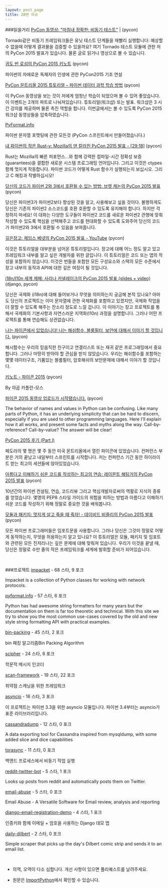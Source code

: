 ```yaml
---
layout: post_page
title: 28번 이슈
---
```


###읽을거리
<a href="http://feedproxy.google.com/~r/emptysquare/~3/DHsGy7A3DUs/" target="_blank">PyCon 동영상: "마침내 정확한: 비동기 테스트"</a> | (pycon)

Tornado같은 비동기 프레임워크들은 유닛 테스트 단계들을 재빨리 실행합니다: 예상할 수 없을때 어떻게 결과물을 검증할 수 있을까요? 여기 Tornado 테스트 모듈에 관한 저의 PyCon 2015 발표가 있습니다. 물론 글로 읽거나 영상으로 볼 수 있습니다.


<a href="https://youtu.be/G-uKNd5TSBw" target="_blank">귀도 반 로섬의 PyCon 2015 키노트</a> (pycon)

파이썬의 자애로운 독재자의 인생에 관한 PyCon2015 기조 연설


<a href="http://www.analyticsvidhya.com/blog/2015/04/pycon-montreal-2015-data-science-workshops/" target="_blank">PyCon 몬트리올 2015 튜토리얼 – 파이썬 데이터 과학 학습 방법</a> (pycon)

이 PyCon 동영상을 보는 것이 저에게 엄청난 학습이 되었으며 볼 수 있어 좋았습니다. 이 이벤트는 2개의 파트로 나눠져있습니다. 튜토리얼(워크샵) 또는 발표. 워크샵은 3 시간 강의를 제공하며 물론 촉진 역할을 합니다. 이번글에서는 볼 수 있도록 PyCon 2015 워크샵 동영상들을 압축하였습니다.


<a href="http://pyformat.info/" target="_blank">PyFormat.info</a>

파이썬 문자열 포맷팅에 관한 모든것 (PyCon 스프린트에서 만들어졌습니다.)


<a href="https://www.youtube.com/watch?v=3CwJ0MH-4MA" target="_blank">내 파이썬의 작은 Rust-y: Mozilla의 댄 칼라읜 PyCon 2015 발표 - [29:18]</a> (pycon)

Rust는 Mozilla의 빠른 퍼포먼스...와 함께 강력한 컴파일-시간 정확성 보증(guarantees)을 결합한 새로운 시스템 프로그래밍 언어입니다. 그리고 이것은 ctypes 함께 멋지게 작동합니다. 파이썬 코드가 어떻게 Rust 함수가 실행되는지 보십시오. 그리고 C 해킹과 작별하십시오!


<a href="http://www.reddit.com/r/Python/comments/32p4ef/brett_cannon_how_to_make_your_code_python_23/" target="_blank">당신의 코드가 파이썬 2와 3에서 호환될 수 있는 방법: 브렛 캐논의 PyCon 2015 발표</a> (pycon)

당신은 파이썬3가 파이썬2보다 향상된 것을 알고, 사용해보고 싶을 것이다. 불행하게도 당신은 기존의 파이썬2 소스코드를 호환 호환할 수 있도록 유지해야 합니다. 하지만 걱정하지 마세요! 이 대화는 다양한 도구들이 파이썬2 코드를 새로운 파이썬2 관행에 맞춰 작성할 수 있도록 핵심을 선택해주고 코드를 현대화할 수 있도록 도와주어 당신의 코드가 파이썬2와 3에서 호환될 수 있음을 보여줍니다.

<a href="https://www.youtube.com/watch?v=tkwZ1jG3XgA" target="_blank">깊은장고: 제임스 베넷의 PyCon 2015 발표 - YouTube</a> (pycon) 

이것은 튜토리얼을 대부분을 넘어온 튜토리얼입니다. 장고에 대해 어느 정도 알고 있고 프레임워크 내부를 알고 싶은 개발자를 위한 글입니다. 이 튜토리얼은 코드 또는 앱의 작성을 포함하지 않습니다. 이것은 번들을 포함한 모든 구성요소와 스택의 모든 수준에서 장고 내부의 동작과 API에 대한 깊은 여정이 될 것입니다.  

<a href="http://www.reddit.com/r/pyladies/comments/329uxs/world_domination_i18nl10n_a_pycon_15_talk_by/" target="_blank">i18n/l10n 세계 제페: 사리나 카넬레이크의 PyCon 2015 발표 (slides + video)</a> (django, pycon)

당신은 국제화 (i18n)에 대해 들어보거나 무엇을 의미하는지 궁금해 본적 있나요? 아마도 당신의 프로젝트는 이미 문자열에 관한 국제화를 포함하고 있겠지만, 국제화 작업을 더 잘할 수 있도록 해주는 잔소리 정도로 느낄 겁니다. 이 이야기는 장고 프로젝트를 통해서 국제화의 기본사항과 자연스러운 지역화(l10n) 과정을 설명합니다. 그러나 어떤 프로젝트를 통해 연습해도 상관없습니다. 

<a href="https://www.youtube.com/watch?v=IGwNQfjLTp0" target="_blank">나는 파이콘에서 있었습니다! 나는 해쉬함수, 블룸필터, 보안에 대해서 이야기 할 것입니다.</a> (pycon)

해시함수는 우리의 믿음직한 친구이고 연결리스트 또는 재귀 같은 프로그래밍에서 중요합니다. 그러나 마땅히 받아야 할 관심을 받지 않았습니다. 우리는 해쉬함수를 포함하는 몇몇 데이터구조, 기품있는 블룸필터, 암호해쉬의 보안문제에 대해서 이야기 할 것입니다.

<a href="https://www.youtube.com/attribution_link?a=_UzeuPDLeos&amp;u=%2Fwatch%3Fv%3DhIJdFxYlEKE%26feature%3Dshare" target="_blank">키노트 - 파이콘 2015</a> (pycon)

By 야곱 카플란-모스 


<a href="https://www.youtube.com/channel/UCgxzjK6GuOHVKR_08TT4hJQ" target="_blank">파이콘 2015 동영상 업로드가 시작됐습니다.</a> (pycon)

The behavior of names and values in Python can be confusing. Like many parts of Python, it has an underlying simplicity that can be hard to discern, especially if you are used to other programming languages. Here I'll explain how it all works, and present some facts and myths along the way. Call-by-reference? Call-by-value? The answer will be clear! 


<a href="http://threebean.org/blog/pycon-2015-part-i" target="_blank">PyCon 2015 후기 (Part I)</a>

페도라의 몇 명은 몇 주 동안 미국 몬트리올에서 열린 파이콘에 있었습니다. 컨퍼런스 부분은 거의 끝났고 내일부터 스프린트를 시작합니다. 저는 컨퍼런스 기간 동안 하이라이트 받는 최고의 세션들에 앉아있었습니다.

<a href="https://www.youtube.com/watch?v=wf-BqAjZb8M" target="_blank">아름다고 이해하기 쉬운 코드를 작성하는 최고의 연습: 레이몬트 해팅거의 PyCon 2015 발표</a> (pycon)

10년간의 파이썬 컨설팅, 연습, 코드리뷰 그리고 핵심개발자로써의 역활로 지식의 증류를 얻었습니다. 몇명의 PEP8 스타일 가이드의 위험을 피하는 방법과 아름다고 이해하기 쉬운 코드를 작성하기 위해 정말로 중요한 것을 배워봅니다.

<a href="http://www.reddit.com/r/Python/comments/32qhve/modules_and_packages_live_and_let_die_by_david/" href="_blank">모듈과 패키지: 멋지게 살고 죽을 때 죽자! - 데이비드 비즐리의 PyCon 2015 발표</a> (pycon)

모든 파이썬 프로그래머들은 임포트문을 사용합니다. 그러나 당신은 그것이 정말로 어떻게 동작하는지, 무엇을 허용하는지 알고 있나요? 이 튜토리얼은 모듈, 패키지 및 임포트와 관련된 모든 진저리나는 깊은 문제에 대해 맞춰져 있습니다.
우리가 이것을 끝낼 때, 당신은 정말로 수만 줄의 작은 프레임워크를 세계에 발휘할 준비가 되어있습니다.

<br />

###프로젝트
<a href="https://github.com/CoreSecurity/impacket" target="_blank">impacket</a> - 68 스타, 9 포크

Impacket is a collection of Python classes for working with network protocols.


<a href="https://github.com/ulope/pyformat.info" target="_blank">pyformat.info</a> - 57 스타, 6 포크

Python has had awesome string formatters for many years but the documentation on them is far too theoretic and technical. With this site we try to show you the most common use-cases covered by the old and new style string formatting API with practical examples.


<a href="https://github.com/towry/bin-packing" target="_blank">bin-packing</a> - 45 스타, 2 포크

bin 패킹 알고리즘Bin Packing Algorithm


<a href="https://github.com/strib/scipher" target="_blank">scipher</a> - 24 스타, 6 포크

학문적 메시지 인코더


<a href="https://github.com/OneSourceCat/scan-framework" target="_blank">scan-framework</a> - 19 스타, 22 포크

취약점 스캐닝을 위한 프레임워크


<a href="https://github.com/python/asyncio" target="_blank">asyncio</a> - 16 스타, 3 포크

이 프로젝트는 파이썬 3.3을 위한 asyncio 모듈입니다. 파이썬 3.4부터는 asyncio가 표준 라이브러리입니다.


<a href="https://github.com/gianlucaborello/cassandradump" target="_blank">cassandradump</a> - 12 스타, 0 포크

A data exporting tool for Cassandra inspired from mysqldump, with some added slice and dice capabilities


<a href="https://github.com/ipconfiger/torasync" target="_blank">torasync</a> - 11 스타, 0 포크

백엔드 프로세스에서 비동기 작업 실행


<a href="https://github.com/rhiever/reddit-twitter-bot" target="_blank">reddit-twitter-bot</a> - 5 스타, 1 포크

Looks up posts from reddit and automatically posts them on Twitter.


<a href="https://github.com/CIRCL/email-abuse" target="_blank">email-abuse</a> - 5 스타, 0 포크

Email Abuse - A Versatile Software for Email review, analysis and reporting


<a href="https://github.com/ottatiyarou/django-email-registration-demo" target="_blank">django-email-registration-demo</a> - 4 스타, 1 포크

인증키와 함께 이메일 + 암호을 사용하는 Django 데모 앱


<a href="https://github.com/paambaati/daily-dilbert" target="_blank">daily-dilbert</a> - 2 스타, 0 포크

Simple scraper that picks up the day's Dilbert comic strip and sends it to an email list.

<br />

* 의역, 오역이 다소 심합니다. 개선 사항이 있으면 풀리퀘스트를 날려주세요.

* 원문은 <a href="http://importpython.com/newsletter/no/28/" target="_blank">ImportPython</a>에서 확인할 수 있습니다.
